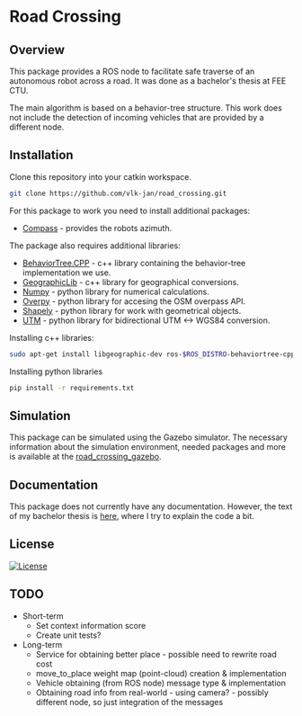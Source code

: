 # Road Crossing

## Overview

This package provides a ROS node to facilitate safe traverse of an autonomous robot across a road. It was done as a bachelor's thesis at FEE CTU.

The main algorithm is based on a behavior-tree structure. This work does not include the detection of incoming vehicles that are provided by a different node.

## Installation

Clone this repository into your catkin workspace.

```bash
git clone https://github.com/vlk-jan/road_crossing.git
```

For this package to work you need to install additional packages:

- [Compass](https://github.com/ctu-vras/compass) - provides the robots azimuth.

The package also requires additional libraries:

- [BehaviorTree.CPP](https://github.com/BehaviorTree/BehaviorTree.CPP) - c++ library containing the behavior-tree implementation we use.
- [GeographicLib](https://geographiclib.sourceforge.io/C++/doc/index.html) - c++ library for geographical conversions.
- [Numpy](https://numpy.org/doc/stable/) - python library for numerical calculations.
- [Overpy](https://github.com/DinoTools/python-overpy) - python library for accesing the OSM overpass API.
- [Shapely](https://shapely.readthedocs.io/en/stable/manual.html) - python library for work with geometrical objects.
- [UTM](https://github.com/Turbo87/utm) - python library for bidirectional UTM <-> WGS84 conversion.

Installing c++ libraries:

```bash
sudo apt-get install libgeographic-dev ros-$ROS_DISTRO-behaviortree-cpp-v3
```

Installing python libraries

```bash
pip install -r requirements.txt
```

## Simulation

This package can be simulated using the Gazebo simulator. The necessary information about the simulation environment, needed packages and more is available at the [road_crossing_gazebo](https://github.com/vlk-jan/road_crossing_gazebo).

## Documentation

This package does not currently have any documentation. However, the text of my bachelor thesis is [here](https://github.com/vlk-jan/bachelor_thesis), where I try to explain the code a bit.

## License

[![License](https://img.shields.io/badge/License-BSD_3--Clause-blue.svg)](https://github.com/vlk-jan/road_crossing/blob/master/LICENSE)

## TODO

- Short-term
  - Set context information score
  - Create unit tests?
- Long-term
  - Service for obtaining better place - possible need to rewrite road cost
  - move_to_place weight map (point-cloud) creation & implementation
  - Vehicle obtaining (from ROS node) message type & implementation
  - Obtaining road info from real-world - using camera? - possibly different node, so just integration of the messages
